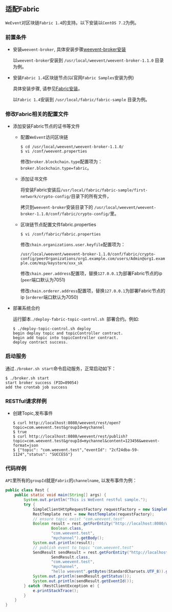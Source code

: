 ## 适配Fabric

`WeEvent`对区块链`Fabric 1.4`的支持。以下安装以`CentOS 7.2`为例。

### 前置条件
- 安装`weevent-broker`, 具体安装步骤[weevent-broker安装](../install/module/broker.html)

  以`weevent-broker`安装到 `/usr/local/weevent/weevent-broker-1.1.0` 目录为例。

- 安装`Fabric 1.4`区块链节点(以官网`Fabric Samples`安装为例)

  具体安装步骤, 请参见[Fabric安装](https://hyperledger-fabric.readthedocs.io/en/latest/install.html)。
  
  以`Fabric 1.4`安装到 `/usr/local/fabric/fabric-sample` 目录为例。

### 修改Fabric相关的配置文件
- 添加安装Fabric节点的证书等文件

  - 配置`WeEvent`访问区块链
  
    ```shell
    $ cd /usr/local/weevent/weevent-broker-1.1.0/
    $ vi /conf/weevent.properties
    ```

    修改`broker.blockchain.type`配置项为：`broker.blockchain.type=fabric`。

  - 添加证书文件
  
    将安装Fabric安装后`/usr/local/fabric/fabric-sample/first-network/crypto-config/`目录下的所有文件，
    
    拷贝到`weevent-broker`安装目录下的 `/usr/local/weevent/weevent-broker-1.1.0/conf/fabric/crypto-config/`里。

  - 区块链节点配置文件fabric.properties
  
    ```shell
    $ vi /conf/fabric/fabric.properties
    ```

    修改`chain.organizations.user.keyfile`配置项为：
    
    `/usr/local/weevent/weevent-broker-1.1.0/conf/fabric/crypto-config/peerOrganizations/org1.example.com/users/Admin@org1.example.com/msp/keystore/xxx_sk`
    
    修改`chain.peer.address`配置项，替换`127.0.0.1`为部署Fabric节点的ip (`peer`端口默认为7051)
    
    修改`chain.orderer.address`配置项，替换`127.0.0.1`为部署Fabric节点的ip (`orderer`端口默认为7050)

- 部署系统合约

  运行脚本`./deploy-fabric-topic-control.sh `部署合约。例如:

  ```shell
  $ ./deploy-topic-control.sh deploy
  begin deploy topic and topicController contract.
  begin add topic into topicController contract.
  deploy contract success. 
  ```
  
### 启动服务

  通过`./broker.sh start`命令启动服务，正常启动如下：

  ```shell
  $ ./broker.sh start
  start broker success (PID=89054)
  add the crontab job success
  ```
  
### RESTful请求样例
- 创建Topic,发布事件

  ```shell
  $ curl http://localhost:8080/weevent/rest/open?topic=com.weevent.test&groupId=mychannel
  $ true
  $ curl http://localhost:8080/weevent/rest/publish?topic=com.weevent.test&groupId=mychannel&content=123456&weevent-format=json
  $ {"topic": "com.weevent.test","eventId": "2cf24dba-59-1124","status": "SUCCESS"}
  ```
  
### 代码样例
  
  `API`里所有的`groupId`就是`Fabric`的`channelname`, 以发布事件为例：
    
```java
public class Rest {
    public static void main(String[] args) {
        System.out.println("This is WeEvent restful sample.");
        try {
            SimpleClientHttpRequestFactory requestFactory = new SimpleClientHttpRequestFactory();
            RestTemplate rest = new RestTemplate(requestFactory);
            // ensure topic exist "com.weevent.test"
            Boolean result = rest.getForEntity("http://localhost:8080/weevent/rest/open?topic={}&groupId={}",
                    Boolean.class,
                    "com.weevent.test",
                    "mychannel").getBody();
            System.out.println(result);
            // publish event to topic "com.weevent.test"
            SendResult sendResult = rest.getForEntity("http://localhost:8080/weevent/rest/publish?topic={}&groupId={}&content={}",
                    SendResult.class,
                    "com.weevent.test",
                    "mychannel",
                    "hello weevent".getBytes(StandardCharsets.UTF_8)).getBody();
            System.out.println(sendResult.getStatus());
            System.out.println(sendResult.getEventId());
        } catch (RestClientException e) {
            e.printStackTrace();
        }
    }
}
```

